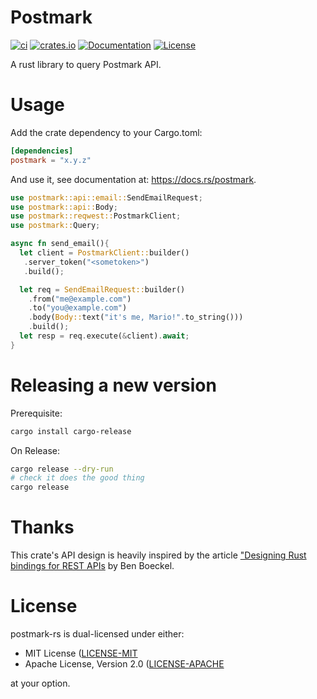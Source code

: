# Postmark

[![ci](https://github.com/pastjean/postmark-rs/actions/workflows/ci.yml/badge.svg)](https://github.com/pastjean/postmark-rs/actions/workflows/ci.yml)
[![crates.io](https://img.shields.io/crates/v/postmark.svg)](https://crates.io/crates/postmark)
[![Documentation](https://docs.rs/postmark/badge.svg)](https://docs.rs/postmark)
[![License](https://img.shields.io/crates/l/postmark.svg)](#license)

A rust library to query Postmark API.

# Usage

Add the crate dependency to your Cargo.toml:

```toml
[dependencies]
postmark = "x.y.z"
```

And use it, see documentation at: https://docs.rs/postmark.

```rust
use postmark::api::email::SendEmailRequest;
use postmark::api::Body;
use postmark::reqwest::PostmarkClient;
use postmark::Query;

async fn send_email(){
  let client = PostmarkClient::builder()
   .server_token("<sometoken>")
   .build();

  let req = SendEmailRequest::builder()
    .from("me@example.com")
    .to("you@example.com")
    .body(Body::text("it's me, Mario!".to_string()))
    .build();
  let resp = req.execute(&client).await;
}
```

# Releasing a new version

Prerequisite:

```sh
cargo install cargo-release
```

On Release:

```sh
cargo release --dry-run
# check it does the good thing
cargo release
```

# Thanks

This crate's API design is heavily inspired by the article ["Designing Rust bindings for REST APIs](https://plume.benboeckel.net/~/JustAnotherBlog/designing-rust-bindings-for-rest-ap-is) by Ben Boeckel.

# License

postmark-rs is dual-licensed under either:

- MIT License ([LICENSE-MIT](LICENSE-MIT)
- Apache License, Version 2.0 ([LICENSE-APACHE](LICENSE-APACHE)

at your option.
